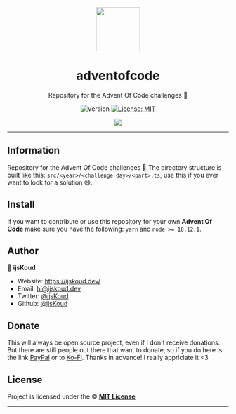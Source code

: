 <div align="center">
    <img src="https://media.discordapp.net/attachments/835619926667821117/1050055797100511292/image.png" width="100px" />
    <h1>adventofcode</h1>
  
  <p>Repository for the Advent Of Code challenges 🧩</p>
  
  <p align="center">
    <img alt="Version" src="https://img.shields.io/badge/version-1.0.0-blue.svg" />
    <a href="/LICENSE" target="_blank">
      <img alt="License: MIT" src="https://img.shields.io/badge/License-MIT-yellow.svg" />
    </a>
  </p>

  <a href="https://ijskoud.dev/discord" target="_blank">
    <img src="https://ijskoud.dev/discord/banner" />
  </a>
</div>

---

## Information

Repository for the Advent Of Code challenges 🧩
The directory structure is built like this: `src/<year>/<challenge day>/<part>.ts`, use this if you ever want to look for a solution 😄.

## Install

If you want to contribute or use this repository for your own **Advent Of Code** make sure you have the following: `yarn` and `node >= 18.12.1`.



## Author

👤 **ijsKoud**

-   Website: https://ijskoud.dev/
-   Email: <hi@ijskoud.dev>
-   Twitter: [@ijsKoud](https://ijskoud.dev/twitter)
-   Github: [@ijsKoud](https://github.com/ijsKoud)

## Donate

This will always be open source project, even if I don't receive donations. But there are still people out there that want to donate, so if you do here is the link [PayPal](https://ijskoud.dev/paypal) or to [Ko-Fi](https://ijskoud.dev/kofi). Thanks in advance! I really appriciate it <3

## License

Project is licensed under the © [**MIT License**](/LICENSE)

---
